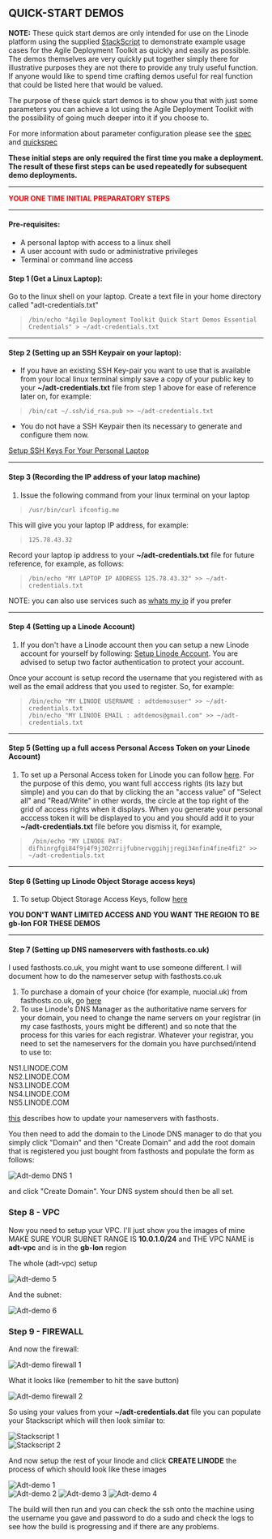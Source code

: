 ## QUICK-START DEMOS  

**NOTE:** These quick start demos are only intended for use on the Linode platform using the supplied [StackScript](https://cloud.linode.com/stackscripts/635271) to demonstrate example usage cases for the Agile Deployment Toolkit as quickly and easily as possible.  The demos themselves are very quickly put together simply there for illustrative purposes they are not there to provide any truly useful function. If anyone would like to spend time crafting demos useful for real function that could be listed here that would be valued. 

The purpose of these quick start demos is to show you that with just some parameters you can achieve a lot using the Agile Deployment Toolkit with the possibility of going much deeper into it if you choose to.

For more information about parameter configuration please see the [spec](https://github.com/wintersys-projects/adt-build-machine-scripts/blob/main/templatedconfigurations/specification.md) and [quickspec](https://github.com/wintersys-projects/adt-build-machine-scripts/blob/main/templatedconfigurations/quick_specification.dat)

**These initial steps are only required the first time you make a deployment. The result of these first steps can be used repeatedly for subsequent demo deployments.** 

--------------------------
<span style="color:red">**YOUR ONE TIME INITIAL PREPARATORY STEPS**</span>

--------------------------

#### Pre-requisites:

- A personal laptop with access to a linux shell
- A user account with sudo or administrative privileges
- Terminal or command line access

#### Step 1 (Get a Linux Laptop):

Go to the linux shell on your laptop. Create a text file in your home directory called "adt-credentials.txt"

>     /bin/echo "Agile Deployment Toolkit Quick Start Demos Essential Credentials" > ~/adt-credentials.txt

---------------------------------

#### Step 2 (Setting up an SSH Keypair on your laptop):

- If you have an existing SSH Key-pair you want to use that is available from your local linux terminal simply save a copy of your public key to your **~/adt-credentials.txt** file from step 1 above for ease of reference later on, for example:

>     /bin/cat ~/.ssh/id_rsa.pub >> ~/adt-credentials.txt

- You do not have a SSH Keypair then its necessary to generate and configure them now.

[Setup SSH Keys For Your Personal Laptop](./SetupSSHKeysOnLaptop.md)

------------------------------------

#### Step 3 (Recording the IP address of your latop machine)

1. Issue the following command from your linux terminal on your laptop

>     /usr/bin/curl ifconfig.me

This will give you your laptop IP address, for example:

>     125.78.43.32

Record your laptop ip address to your **~/adt-credentials.txt** file for future reference, for example, as follows:

>     /bin/echo "MY LAPTOP IP ADDRESS 125.78.43.32" >> ~/adt-credentials.txt

NOTE: you can also use services such as [whats my ip](https://whatsmyip.com) if you prefer 

-----------------

#### Step 4 (Setting up a Linode Account)

1. If you don't have a Linode account then you can setup a new Linode account for yourself by following: [Setup Linode Account](https://techdocs.akamai.com/cloud-computing/docs/getting-started). You are advised to setup two factor authentication to protect your account. 

Once your account is setup record the username that you registered with as well as the email address that you used to register. So, for example:

>     /bin/echo "MY LINODE USERNAME : adtdemosuser" >> ~/adt-credentials.txt
>     /bin/echo "MY LINODE EMAIL : adtdemos@gmail.com" >> ~/adt-credentials.txt

-------------------

#### Step 5 (Setting up a full access Personal Access Token on your Linode Account)

1. To set up a Personal Access token for Linode you can follow [here](https://techdocs.akamai.com/cloud-computing/docs/manage-personal-access-tokens). For the purpose of this demo, you want full acccess rights (its lazy but simple) and you can do that by clicking the an "access value" of "Select all" and "Read/Write" in other words, the circle at the top right of the grid of access rights when it displays. When you generate your personal acccess token it will be displayed to you and you should add it to your **~/adt-credentials.txt** file before you dismiss it, for example,

>      /bin/echo "MY LINODE PAT: difhinrgfgi84f9j4f9j302rrijfubnervggihjjregi34nfin4fine4fi2" >> ~/adt-credentials.txt

--------------------

#### Step 6 (Setting up Linode Object Storage access keys)

1. To setup Object Storage Access Keys, follow [here](https://techdocs.akamai.com/cloud-computing/docs/manage-access-keys)

**YOU DON'T WANT LIMITED ACCESS AND YOU WANT THE REGION TO BE gb-lon FOR THESE DEMOS**

---------------------

#### Step 7 (Setting up DNS nameservers with fasthosts.co.uk)

I used fasthosts.co.uk, you might want to use someone different. I will document how to do the nameserver setup with fasthosts.co.uk

1. To purchase a domain of your choice (for example, nuocial.uk) from fasthosts.co.uk, go [here](https://www.fasthosts.co.uk/domain-names/uk-domains)
2. To use Linode's DNS Manager as the authoritative name servers for your domain, you need to change the name servers on your registrar (in my case fasthosts, yours might be different) and so note that the process for this varies for each registrar. Whatever your registrar, you need to set the nameservers for the domain you have purchsed/intend to use to:

NS1.LINODE.COM  
NS2.LINODE.COM  
NS3.LINODE.COM  
NS4.LINODE.COM  
NS5.LINODE.COM  

[this](https://youtu.be/SnZOP1s_H9M) describes how to update your nameservers with fasthosts. 

You then need to add the domain to the Linode DNS manager to do that you simply click "Domain" and then "Create Domain" and add the root domain that is registered you just bought from fasthosts and populate the form as follows:

![](images/adt-demos-dns.png "Adt-demo DNS 1") 

and click "Create Domain". Your DNS system should then be all set. 

### Step 8 - VPC

Now you need to setup your VPC. I'll just show you the images of mine
MAKE SURE YOUR SUBNET RANGE IS **10.0.1.0/24** and THE VPC NAME is **adt-vpc** and is in the **gb-lon** region  

The whole (adt-vpc) setup

![](images/adt-demo5.png "Adt-demo 5") 

And the subnet:  

![](images/adt-demo6.png "Adt-demo 6") 


### Step 9 - FIREWALL

And now the firewall:  


![](images/adt-demos-firewall1.png "Adt-demo firewall 1") 

What it looks like (remember to hit the save button)  

![](images/adt-demos-firewall2.png "Adt-demo firewall 2") 


So using your values from your **~/adt-credentials.dat** file you can populate your Stackscript which will then look similar to:

![](images/stackscript1.png "Stackscript 1")  
![](images/stackscript2.png "Stackscript 2")  

And now setup the rest of your linode and click **CREATE LINODE** the process of which should look like these images

![](images/adt-demo1.png "Adt-demo 1")  
![](images/adt-demo2.png "Adt-demo 2") 
![](images/adt-demo3.png "Adt-demo 3") 
![](images/adt-demo4.png "Adt-demo 4") 

The build will then run and you can check the ssh onto the machine using the username you gave and password to do a sudo and check the logs to see how the build is progressing and if there are any problems. 




